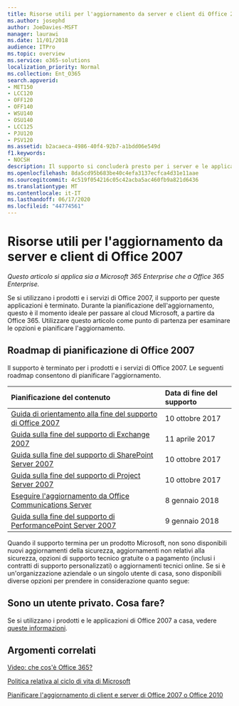 ```yaml
---
title: Risorse utili per l'aggiornamento da server e client di Office 2007
ms.author: josephd
author: JoeDavies-MSFT
manager: laurawi
ms.date: 11/01/2018
audience: ITPro
ms.topic: overview
ms.service: o365-solutions
localization_priority: Normal
ms.collection: Ent_O365
search.appverid:
- MET150
- LCC120
- OFF120
- OFF140
- WSU140
- OSU140
- LCC125
- PJU120
- PSV120
ms.assetid: b2acaeca-4986-40f4-92b7-a1bdd06e549d
f1.keywords:
- NOCSH
description: Il supporto si concluderà presto per i server e le applicazioni client di Office 2007 e non sono disponibili contratti di supporto personalizzato. Utilizzare questo articolo per iniziare a pianificare l'aggiornamento.
ms.openlocfilehash: 8da5cd95b683be40c4efa3137ecfca4d31e11aae
ms.sourcegitcommit: 4c519f054216c05c42acba5ac460fb9a821d6436
ms.translationtype: MT
ms.contentlocale: it-IT
ms.lasthandoff: 06/17/2020
ms.locfileid: "44774561"
---
```

# <a name="resources-to-help-you-upgrade-from-office-2007-servers-and-clients"></a>Risorse utili per l'aggiornamento da server e client di Office 2007

*Questo articolo si applica sia a Microsoft 365 Enterprise che a Office 365 Enterprise.*

Se si utilizzano i prodotti e i servizi di Office 2007, il supporto per queste applicazioni è terminato. Durante la pianificazione dell'aggiornamento, questo è il momento ideale per passare al cloud Microsoft, a partire da Office 365. Utilizzare questo articolo come punto di partenza per esaminare le opzioni e pianificare l'aggiornamento.
      
## <a name="office-2007-planning-roadmaps"></a>Roadmap di pianificazione di Office 2007
  
Il supporto è terminato per i prodotti e i servizi di Office 2007. Le seguenti roadmap consentono di pianificare l'aggiornamento.

|**Pianificazione del contenuto**|**Data di fine del supporto**|
|:-----|:-----|
|[Guida di orientamento alla fine del supporto di Office 2007](https://docs.microsoft.com/DeployOffice/office-2007-end-support-roadmap) <br/> |10 ottobre 2017  <br/> |
|[Guida sulla fine del supporto di Exchange 2007](exchange-2007-end-of-support.md) <br/> |11 aprile 2017  <br/> |
|[Guida sulla fine del supporto di SharePoint Server 2007](sharepoint-2007-end-of-support.md) <br/> |10 ottobre 2017  <br/> |
|[Guida sulla fine del supporto di Project Server 2007](project-server-2007-end-of-support.md) <br/> |10 ottobre 2017  <br/> |
|[Eseguire l'aggiornamento da Office Communications Server](https://docs.microsoft.com/SkypeForBusiness/plan-your-deployment/upgrade) <br/> |8 gennaio 2018  <br/> |
|[Guida sulla fine del supporto di PerformancePoint Server 2007](pps-2007-end-of-support.md) <br/> |9 gennaio 2018  <br/> |
   
Quando il supporto termina per un prodotto Microsoft, non sono disponibili nuovi aggiornamenti della sicurezza, aggiornamenti non relativi alla sicurezza, opzioni di supporto tecnico gratuite o a pagamento (inclusi i contratti di supporto personalizzati) o aggiornamenti tecnici online. Se si è un'organizzazione aziendale o un singolo utente di casa, sono disponibili diverse opzioni per prendere in considerazione quanto segue:

## <a name="im-a-home-user-what-do-i-do"></a>Sono un utente privato. Cosa fare?

Se si utilizzano i prodotti e le applicazioni di Office 2007 a casa, vedere [queste informazioni](plan-upgrade-previous-versions-office.md#im-a-home-user-what-do-i-do).
     
## <a name="related-topics"></a>Argomenti correlati

[Video: che cos'è Office 365?](https://support.office.com/article/847caf12-2589-452c-8aca-1c009797678b.aspx)
  
[Politica relativa al ciclo di vita di Microsoft](https://go.microsoft.com/fwlink/?linkid=865200)

[Pianificare l'aggiornamento di client e server di Office 2007 o Office 2010](plan-upgrade-previous-versions-office.md)
  

